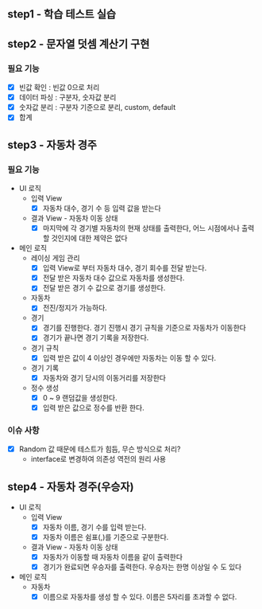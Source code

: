 ## step1 - 학습 테스트 실습

## step2 - 문자열 덧셈 계산기 구현

### 필요 기능
  - [x] 빈값 확인 : 빈값 0으로 처리
  - [x] 데이터 파싱 : 구분자, 숫자값 분리
  - [x] 숫자값 분리 : 구분자 기준으로 분리, custom, default
  - [x] 합계

## step3 - 자동차 경주

### 필요 기능
- UI 로직
  - 입력 View 
    - [x] 자동차 대수, 경기 수 등 입력 값을 받는다
  - 결과 View - 자동차 이동 상태
    - [x] 마지막에 각 경기별 자동차의 현재 상태를 출력한다, 어느 시점에서나 출력할 것인지에 대한 제약은 없다
- 메인 로직
  - 레이싱 게임 관리
    - [x] 입력 View로 부터 자동차 대수, 경기 회수를 전달 받는다.
    - [x] 전달 받은 자동차 대수 값으로 자동차를 생성한다.
    - [x] 전달 받은 경기 수 값으로 경기를 생성한다.
  - 자동차
    - [x] 전진/정지가 가능하다.
  - 경기
    - [x] 경기를 진행한다. 경기 진행시 경기 규칙을 기준으로 자동차가 이동한다
    - [x] 경기가 끝나면 경기 기록을 저장한다.
  - 경기 규칙
    - [x] 입력 받은 값이 4 이상인 경우에만 자동차는 이동 할 수 있다.
  - 경기 기록
    - [x] 자동차와 경기 당시의 이동거리를 저장한다
  - 정수 생성
    - [x] 0 ~ 9 랜덤값을 생성한다.
    - [x] 입력 받은 값으로 정수를 반환 한다.

### 이슈 사항
- [x] Random 값 때문에 테스트가 힘듬, 무슨 방식으로 처리?
  - interface로 변경하여 의존성 역전의 원리 사용

## step4 - 자동차 경주(우승자)
- UI 로직
  - 입력 View
    - [x] 자동차 이름, 경기 수를 입력 받는다. 
    - [x] 자동차 이름은 쉼표(,)를 기준으로 구분한다.
  - 결과 View - 자동차 이동 상태
    - [x] 자동차가 이동할 때 자동차 이름을 같이 출력한다
    - [x] 경기가 완료되면 우승자를 출력한다. 우승자는 한명 이상일 수 도 있다
- 메인 로직
  - 자동차
    - [x] 이름으로 자동차를 생성 할 수 있다. 이름은 5자리를 초과할 수 없다.
